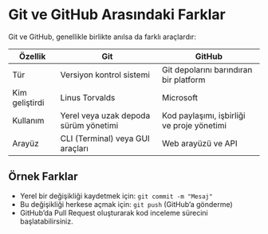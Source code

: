 # Git ve GitHub Arasındaki Farklar

Git ve GitHub, genellikle birlikte anılsa da farklı araçlardır:

| Özellik       | Git                                         | GitHub                                       |
|---------------|---------------------------------------------|----------------------------------------------|
| Tür           | Versiyon kontrol sistemi                    | Git depolarını barındıran bir platform      |
| Kim geliştirdi| Linus Torvalds                              | Microsoft                                   |
| Kullanım      | Yerel veya uzak depoda sürüm yönetimi       | Kod paylaşımı, işbirliği ve proje yönetimi   |
| Arayüz        | CLI (Terminal) veya GUI araçları            | Web arayüzü ve API                           |

## Örnek Farklar
- Yerel bir değişikliği kaydetmek için: `git commit -m "Mesaj"`
- Bu değişikliği herkese açmak için: `git push` (GitHub’a gönderme)
- GitHub’da Pull Request oluşturarak kod inceleme sürecini başlatabilirsiniz.
